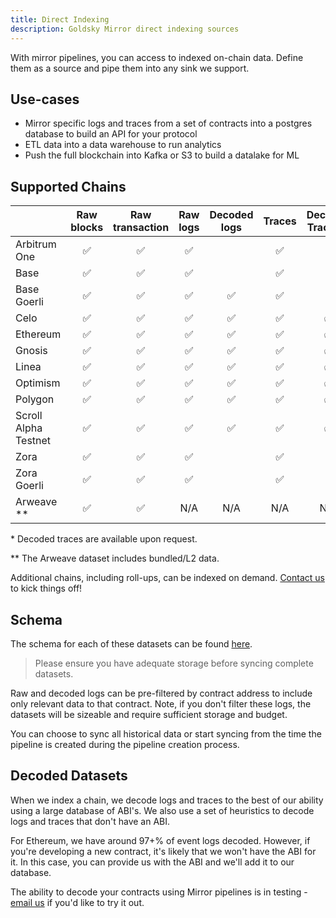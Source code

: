 ```yaml
---
title: Direct Indexing
description: Goldsky Mirror direct indexing sources
---
```


With mirror pipelines, you can access to indexed on-chain data. Define them as a source and pipe them into any sink we support.

## Use-cases

- Mirror specific logs and traces from a set of contracts into a postgres database to build an API for your protocol
- ETL data into a data warehouse to run analytics
- Push the full blockchain into Kafka or S3 to build a datalake for ML

## Supported Chains

|                      | Raw blocks | Raw transaction | Raw logs | Decoded logs | Traces | Decoded Traces * | Raw Receipts |
| -------------------- | :--------: | :-------------: | :------: | :----------: | :----: | :------------: | :----------: |
| Arbitrum One         |     ✅     |       ✅        |    ✅    |              |   ✅   |               |      ✅      |
| Base                 |     ✅     |       ✅        |    ✅    |              |   ✅   |               |      ✅      |
| Base Goerli          |     ✅     |       ✅        |    ✅    |      ✅      |   ✅   |               |      ✅      |
| Celo                 |     ✅     |       ✅        |    ✅    |      ✅      |   ✅   |       ✅       |      ✅      |
| Ethereum             |     ✅     |       ✅        |    ✅    |      ✅      |   ✅   |       ✅       |      ✅      |
| Gnosis               |     ✅     |       ✅        |    ✅    |      ✅      |   ✅   |       ✅       |      ✅      |
| Linea                |     ✅     |       ✅        |    ✅    |      ✅      |   ✅   |       ✅       |      ✅      |
| Optimism             |     ✅     |       ✅        |    ✅    |      ✅      |   ✅   |       ✅       |      ✅      |
| Polygon              |     ✅     |       ✅        |    ✅    |      ✅      |   ✅   |       ✅       |      ✅      |
| Scroll Alpha Testnet |     ✅     |       ✅        |    ✅    |      ✅      |   ✅   |       ✅       |      ✅      |
| Zora                 |     ✅     |       ✅        |    ✅    |              |   ✅   |               |      ✅      |
| Zora Goerli          |     ✅     |       ✅        |    ✅    |              |   ✅   |               |      ✅      |
| Arweave **           |     ✅     |       ✅        |   N/A    |     N/A      |  N/A   |      N/A       |     N/A      |

\* Decoded traces are available upon request.

\** The Arweave dataset includes bundled/L2 data.

Additional chains, including roll-ups, can be indexed on demand. [Contact us](mailto:support@goldsky.com) to kick things off!

## Schema

The schema for each of these datasets can be found [here](/references/indexed-on-chain-data-schemas).

> Please ensure you have adequate storage before syncing complete datasets.

Raw and decoded logs can be pre-filtered by contract address to include only relevant data to that contract. Note, if you don't filter these logs, the datasets will be sizeable and require sufficient storage and budget.

You can choose to sync all historical data or start syncing from the time the pipeline is created during the pipeline creation process.

## Decoded Datasets

When we index a chain, we decode logs and traces to the best of our ability using a large database of ABI's. We also use a set of heuristics to decode logs and traces that don't have an ABI.

For Ethereum, we have around 97+% of event logs decoded. However, if you're developing a new contract, it's likely that we won't have the ABI for it. In this case, you can provide us with the ABI and we'll add it to our database.

The ability to decode your contracts using Mirror pipelines is in testing - [email us](mailto:support@goldsky.com) if you'd like to try it out.

